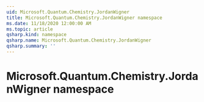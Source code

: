 ```yaml
---
uid: Microsoft.Quantum.Chemistry.JordanWigner
title: Microsoft.Quantum.Chemistry.JordanWigner namespace
ms.date: 11/18/2020 12:00:00 AM
ms.topic: article
qsharp.kind: namespace
qsharp.name: Microsoft.Quantum.Chemistry.JordanWigner
qsharp.summary: ''
---
```


# Microsoft.Quantum.Chemistry.JordanWigner namespace



